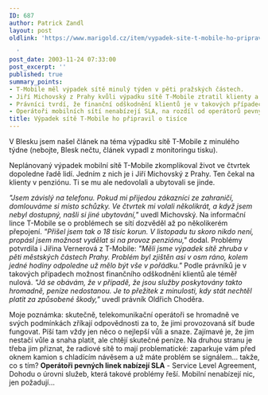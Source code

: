 ```yaml
---
ID: 687
author: Patrick Zandl
layout: post
oldlink: 'https://www.marigold.cz/item/vypadek-site-t-mobile-ho-pripravil-o-tisice

  '
post_date: 2003-11-24 07:33:00
post_excerpt: ''
published: true
summary_points:
- T-Mobile měl výpadek sítě minulý týden v pěti pražských částech.
- Jiří Michovský z Prahy kvůli výpadku sítě T-Mobile ztratil klienty a 18 tisíc korun.
- Právníci tvrdí, že finanční odškodnění klientů je v takových případech téměř nulové.
- Operátoři mobilních sítí nenabízejí SLA, na rozdíl od operátorů pevných linek.
title: Výpadek sítě T-Mobile ho připravil o tisíce
---
```


<p>
V Blesku jsem našel článek na téma výpadku sítě T-Mobile z minulého týdne (nebojte, Blesk nečtu, článek vypadl z monitoringu tisku).</p>

<p>
Neplánovaný výpadek mobilní sítě T-Mobile zkomplikoval život ve čtvrtek dopoledne řadě lidí. Jedním z nich je i Jiří Michovský z Prahy. Ten čekal na klienty v penziónu. Ti se mu ale nedovolali a ubytovali se jinde.</p>

<p>
<EM>"Jsem závislý na telefonu. Pokud mi přijedou zákazníci ze zahraničí, domlouváme si místo schůzky. Ve čtvrtek mi volali několikrát, a když jsem nebyl dostupný, našli si jiné ubytování,"</EM> uvedl Michovský. Na informační lince T-Mobile se o problémech se sítí dozvěděl až po několikerém přepojení.<EM> "Přišel jsem tak o 18 tisíc korun. V listopadu tu skoro nikdo není, propásl jsem možnost vydělat si na provoz penziónu,"</EM> dodal. Problémy potvrdila i Jiřina Vernerová z T-Mobile: <EM>"Měli jsme výpadek sítě zhruba v pěti městských částech Prahy. Problém byl zjištěn asi v osm ráno, kolem jedné hodiny odpoledne už mělo být vše v pořádku."</EM> Podle právníků je v takových případech možnost finančního odškodnění klientů ale téměř nulová. <EM>"Já se obávám, že v případě, že jsou služby poskytovány takto hromadně, peníze nedostanou. Je to přežitek z minulosti, kdy stát nechtěl platit za způsobené škody,"</EM> uvedl právník Oldřich Choděra. 
<p>
Moje poznámka: skutečně, telekomunikační operátoři se hromadně ve svých podmínkách zříkají odpovědnosti za to, že jimi provozovaná síť bude fungovat. Píší tam vždy jen něco o nejlepší vůli a snaze. Zajímavé je, že jim nestačí vůle a snaha platit, ale chtějí skutečné peníze. Na druhou stranu je třeba jim přiznat, že radiové sítě to mají problematické: zaparkuje vám před oknem kamion s chladícím návěsem a už máte problém se signálem... takže, co s tím? <STRONG>Operátoři pevných linek nabízejí SLA</STRONG> - Service Level Agreement, Dohodu o úrovni služeb, která takové problémy řeší. Mobilní nenabízejí nic, jen požadují...</p>